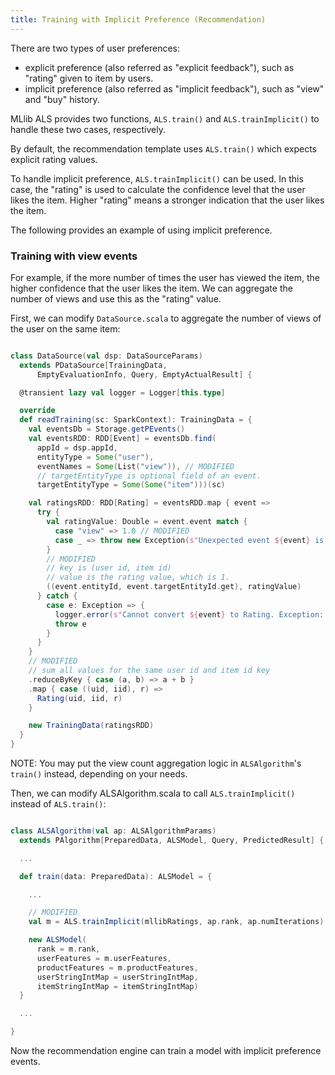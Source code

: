 ```yaml
---
title: Training with Implicit Preference (Recommendation)
---
```


There are two types of user preferences:

- explicit preference (also referred as "explicit feedback"), such as "rating" given to item by users.
- implicit preference (also referred as "implicit feedback"), such as "view" and "buy" history.

MLlib ALS provides two functions, `ALS.train()` and `ALS.trainImplicit()` to handle these two cases, respectively.

By default, the recommendation template uses `ALS.train()` which expects explicit rating values.

To handle implicit preference, `ALS.trainImplicit()` can be used. In this case, the "rating" is used to calculate the confidence level that the user likes the item. Higher "rating" means a stronger indication that the user likes the item.

The following provides an example of using implicit preference.

### Training with view events

For example, if the more number of times the user has viewed the item, the higher confidence that the user likes the item. We can aggregate the number of views and use this as the "rating" value.

First, we can modify `DataSource.scala` to aggregate the number of views of the user on the same item:

```scala

class DataSource(val dsp: DataSourceParams)
  extends PDataSource[TrainingData,
      EmptyEvaluationInfo, Query, EmptyActualResult] {

  @transient lazy val logger = Logger[this.type]

  override
  def readTraining(sc: SparkContext): TrainingData = {
    val eventsDb = Storage.getPEvents()
    val eventsRDD: RDD[Event] = eventsDb.find(
      appId = dsp.appId,
      entityType = Some("user"),
      eventNames = Some(List("view")), // MODIFIED
      // targetEntityType is optional field of an event.
      targetEntityType = Some(Some("item")))(sc)

    val ratingsRDD: RDD[Rating] = eventsRDD.map { event =>
      try {
        val ratingValue: Double = event.event match {
          case "view" => 1.0 // MODIFIED
          case _ => throw new Exception(s"Unexpected event ${event} is read.")
        }
        // MODIFIED
        // key is (user id, item id)
        // value is the rating value, which is 1.
        ((event.entityId, event.targetEntityId.get), ratingValue)
      } catch {
        case e: Exception => {
          logger.error(s"Cannot convert ${event} to Rating. Exception: ${e}.")
          throw e
        }
      }
    }
    // MODIFIED
    // sum all values for the same user id and item id key
    .reduceByKey { case (a, b) => a + b }
    .map { case ((uid, iid), r) =>
      Rating(uid, iid, r)
    }

    new TrainingData(ratingsRDD)
  }
}

```

NOTE: You may put the view count aggregation logic in `ALSAlgorithm`'s `train()` instead, depending on your needs.


Then, we can modify ALSAlgorithm.scala to call `ALS.trainImplicit()` instead of `ALS.train()`:

```scala

class ALSAlgorithm(val ap: ALSAlgorithmParams)
  extends PAlgorithm[PreparedData, ALSModel, Query, PredictedResult] {

  ...

  def train(data: PreparedData): ALSModel = {

    ...

    // MODIFIED
    val m = ALS.trainImplicit(mllibRatings, ap.rank, ap.numIterations)

    new ALSModel(
      rank = m.rank,
      userFeatures = m.userFeatures,
      productFeatures = m.productFeatures,
      userStringIntMap = userStringIntMap,
      itemStringIntMap = itemStringIntMap)
  }

  ...

}

```

Now the recommendation engine can train a model with implicit preference events.

